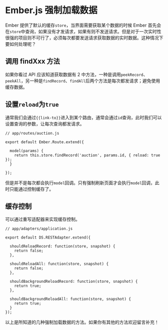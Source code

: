 # Ember.js 强制加载数据

Ember 提供了默认的缓存`store`，当界面需要获取某个数据的时候 Ember 首先会在`store`中查询，如果没有才发请求，如果有则不发送请求。但是对于一次实时性很强的项目则不可行了，必须每次都要发送请求获取数据的实时数据。这种情况下要如何处理呢？

## 调用 findXxx 方法

如果你看过 API 应该知道获取数据有 2 中方法，一种是调用`peekRecord`、`peekAll`，另一种是`findRecord`、`findAll`后两个方法是每次都发请求；避免使用缓存数据。

## 设置`reload`为`true`

通常我们会通过`{{link-to}}`进入到某个路由，通常会通过`id`查询，此时我们可以设置查询的参数，让每次查询都发请求。

```
// app/routes/auction.js

export default Ember.Route.extend({

  model(params) {
    return this.store.findRecord('auction', params.id, { reload: true });
  }

}); 
```

但是并不是每次都会执行`model`回调。只有强制刷新页面才会执行`model`回调，此时只能通过控制缓存了。

## 缓存控制

可以通过重写适配器来实现缓存控制。

```
// app/adapters/application.js

export default DS.RESTAdapter.extend({

  shouldReloadRecord: function(store, snapshot) {
    return false;
  },

  shouldReloadAll: function(store, snapshot) {
    return false;
  },

  shouldBackgroundReloadRecord: function(store, snapshot) {
    return true;
  },

  shouldBackgroundReloadAll: function(store, snapshot) {
    return true;
  }
}); 
```

以上是所知道的几种强制加载数据的方法。如果你有其他的方法欢迎留言补充！